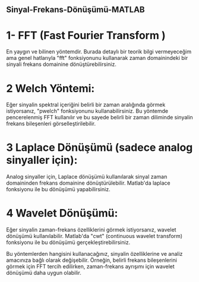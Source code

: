 ## Sinyal-Frekans-Dönüşümü-MATLAB
# 1- FFT (Fast Fourier Transform )
  En yaygın ve bilinen yöntemdir. Burada detaylı bir teorik bilgi vermeyeceğim ama genel hatlarıyla "fft" fonksiyonunu kullanarak zaman domainindeki bir sinyali frekans domainine dönüştürebilirsiniz.


# 2 Welch Yöntemi: 
  Eğer sinyalin spektral içeriğini belirli bir zaman aralığında görmek istiyorsanız, "pwelch" fonksiyonunu kullanabilirsiniz. Bu yöntemde pencerelenmiş FFT kullanılır ve bu sayede belirli bir zaman diliminde sinyalin frekans bileşenleri görselleştirilebilir.

# 3 Laplace Dönüşümü (sadece analog sinyaller için):
  Analog sinyaller için, Laplace dönüşümü kullanılarak sinyal zaman domaininden frekans domainine dönüştürülebilir. Matlab'da laplace fonksiyonu ile bu dönüşümü yapabilirsiniz.
  
# 4 Wavelet Dönüşümü: 
  Eğer sinyalin zaman-frekans özelliklerini görmek istiyorsanız, wavelet dönüşümü kullanılabilir. Matlab'da "cwt" (continuous wavelet transform) fonksiyonu ile bu dönüşümü gerçekleştirebilirsiniz.

Bu yöntemlerden hangisini kullanacağınız, sinyalin özelliklerine ve analiz amacınıza bağlı olarak değişebilir. Örneğin, belirli frekans bileşenlerini görmek için FFT tercih edilirken, zaman-frekans ayrışımı için wavelet dönüşümü daha uygun olabilir.
